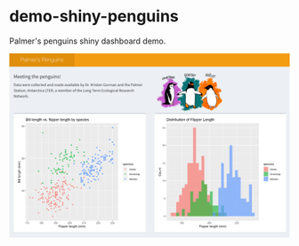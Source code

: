 # demo-shiny-penguins

Palmer's penguins shiny dashboard demo.

![screenshot](./app-screenshot.png)
